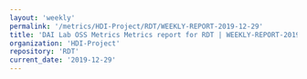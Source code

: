 ```yaml
---
layout: 'weekly'
permalink: '/metrics/HDI-Project/RDT/WEEKLY-REPORT-2019-12-29'
title: 'DAI Lab OSS Metrics Metrics report for RDT | WEEKLY-REPORT-2019-12-29'
organization: 'HDI-Project'
repository: 'RDT'
current_date: '2019-12-29'
---
```

